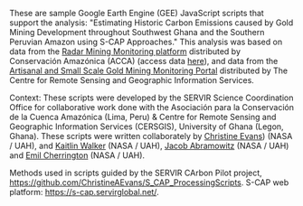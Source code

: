 These are sample Google Earth Engine (GEE) JavaScript scripts that support the analysis: "Estimating Historic Carbon Emissions caused by Gold Mining Development throughout Southwest Ghana and the Southern Peruvian Amazon using S-CAP Approaches." This analysis was based on data from the [Radar Mining Monitoring platform](https://rami.servirglobal.net/) distributed by Conservación Amazónica (ACCA) (access data [here](https://console.cloud.google.com/storage/browser/rami-alerts/alerts)), and data from the [Artisanal and Small Scale Gold Mining Monitoring Portal](https://ssmportal.cersgis.org/mining-portal) distributed by The Centre for Remote Sensing and Geographic Information Services.

Context:
These scripts were developed by the SERVIR Science Coordination Office for collaborative work done with the Asociación para la Conservación de la Cuenca Amazónica (Lima, Peru) & Centre for Remote Sensing and Geographic Information Services (CERSGIS), University of Ghana (Legon, Ghana).
These scripts were written collaborately by [Christine Evans](https://github.com/ChristineAEvans)) (NASA / UAH), and [Kaitlin Walker](https://github.com/katieailsa) (NASA / UAH), [Jacob Abramowitz](https://github.com/jabramowitz5) (NASA / UAH) and [Emil Cherrington](https://github.com/BzGEO) (NASA / UAH). 

Methods used in scripts guided by the SERVIR CArbon Pilot project, https://github.com/ChristineAEvans/S_CAP_ProcessingScripts. S-CAP web platform: https://s-cap.servirglobal.net/. 
